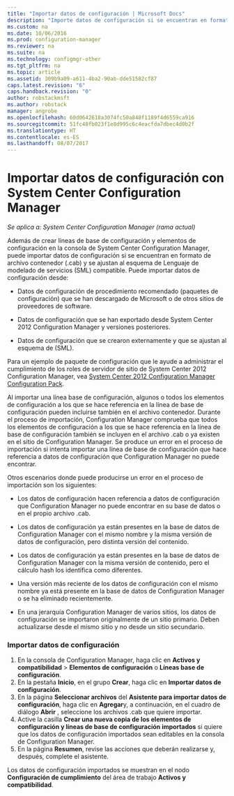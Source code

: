```yaml
---
title: "Importar datos de configuración | Microsoft Docs"
description: "Importe datos de configuración si se encuentran en formato de archivo contenedor y se ajustan al esquema de Lenguaje de modelado de servicios compatible."
ms.custom: na
ms.date: 10/06/2016
ms.prod: configuration-manager
ms.reviewer: na
ms.suite: na
ms.technology: configmgr-other
ms.tgt_pltfrm: na
ms.topic: article
ms.assetid: 309b9a09-a611-4ba2-90ab-dde51582cf87
caps.latest.revision: "6"
caps.handback.revision: "0"
author: robstackmsft
ms.author: robstack
manager: angrobe
ms.openlocfilehash: 60d0642618a3074fc50a848f1189f4d6559ca916
ms.sourcegitcommit: 51fc48fb023f1e8d995c6c4eacfda7dbec4d0b2f
ms.translationtype: HT
ms.contentlocale: es-ES
ms.lasthandoff: 08/07/2017
---
```

# <a name="import-configuration-data-with-system-center-configuration-manager"></a>Importar datos de configuración con System Center Configuration Manager

*Se aplica a: System Center Configuration Manager (rama actual)*

Además de crear líneas de base de configuración y elementos de configuración en la consola de System Center Configuration Manager, puede importar datos de configuración si se encuentran en formato de archivo contenedor (.cab) y se ajustan al esquema de Lenguaje de modelado de servicios (SML) compatible. Puede importar datos de configuración desde:  

-   Datos de configuración de procedimiento recomendado (paquetes de configuración) que se han descargado de Microsoft o de otros sitios de proveedores de software.  

-   Datos de configuración que se han exportado desde System Center 2012 Configuration Manager y versiones posteriores.  

-   Datos de configuración que se crearon externamente y que se ajustan al esquema de (SML).  

 Para un ejemplo de paquete de configuración que le ayude a administrar el cumplimiento de los roles de servidor de sitio de System Center 2012 Configuration Manager, vea [System Center 2012 Configuration Manager Configuration Pack](http://www.microsoft.com/en-us/download/details.aspx?id=30710&WT.mc_id=rss_alldownloads_all).  

Al importar una línea base de configuración, algunos o todos los elementos de configuración a los que se hace referencia en la línea de base de configuración pueden incluirse también en el archivo contenedor. Durante el proceso de importación, Configuration Manager comprueba que todos los elementos de configuración a los que se hace referencia en la línea de base de configuración también se incluyen en el archivo .cab o ya existen en el sitio de Configuration Manager. Se produce un error en el proceso de importación si intenta importar una línea de base de configuración que hace referencia a datos de configuración que Configuration Manager no puede encontrar.  

Otros escenarios donde puede producirse un error en el proceso de importación son los siguientes:  

-   Los datos de configuración hacen referencia a datos de configuración que Configuration Manager no puede encontrar en su base de datos o en el propio archivo .cab.  

-   Los datos de configuración ya están presentes en la base de datos de Configuration Manager con el mismo nombre y la misma versión de datos de configuración, pero distinta versión del contenido.  

-   Los datos de configuración ya están presentes en la base de datos de Configuration Manager con la misma versión de contenido, pero el cálculo hash los identifica como diferentes.  

-   Una versión más reciente de los datos de configuración con el mismo nombre ya está presente en la base de datos de Configuration Manager o se ha eliminado recientemente.  

-   En una jerarquía Configuration Manager de varios sitios, los datos de configuración se importaron originalmente de un sitio primario. Deben actualizarse desde el mismo sitio y no desde un sitio secundario.  

### <a name="import-configuration-data"></a>Importar datos de configuración  

1.  En la consola de Configuration Manager, haga clic en **Activos y compatibilidad** > **Elementos de configuración** o **Líneas base de configuración**.
2.  En la pestaña **Inicio**, en el grupo **Crear**, haga clic en **Importar datos de configuración**.  
3.  En la página **Seleccionar archivos** del **Asistente para importar datos de configuración**, haga clic en **Agregar**y, a continuación, en el cuadro de diálogo **Abrir** , seleccione los archivos .cab que quiere importar.  
4.  Active la casilla **Crear una nueva copia de los elementos de configuración y líneas de base de configuración importados** si quiere que los datos de configuración importados sean editables en la consola de Configuration Manager.  
5.  En la página **Resumen**, revise las acciones que deberán realizarse y, después, complete el asistente.  

Los datos de configuración importados se muestran en el nodo **Configuración de cumplimiento** del área de trabajo **Activos y compatibilidad**.  
